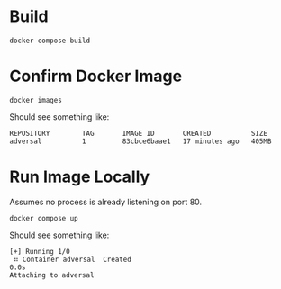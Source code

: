 # Build

```
docker compose build
```

# Confirm Docker Image

```
docker images
```

Should see something like:

```
REPOSITORY        TAG       IMAGE ID       CREATED          SIZE
adversal          1         83cbce6baae1   17 minutes ago   405MB
```

# Run Image Locally

Assumes no process is already listening on port 80.

```
docker compose up
```

Should see something like:

```
[+] Running 1/0
 ⠿ Container adversal  Created                                                                                                                          0.0s
Attaching to adversal
```
